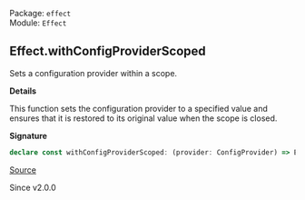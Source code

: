 Package: `effect`<br />
Module: `Effect`<br />

## Effect.withConfigProviderScoped

Sets a configuration provider within a scope.

**Details**

This function sets the configuration provider to a specified value and
ensures that it is restored to its original value when the scope is closed.

**Signature**

```ts
declare const withConfigProviderScoped: (provider: ConfigProvider) => Effect<void, never, Scope.Scope>
```

[Source](https://github.com/Effect-TS/effect/tree/main/packages/effect/src/Effect.ts#L7385)

Since v2.0.0